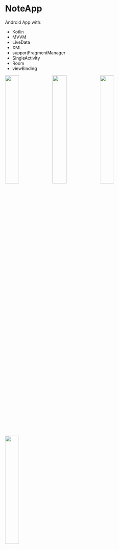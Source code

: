 # NoteApp

Android App with:

- Kotlin
- MVVM
- LiveData
- XML
- supportFragmentManager
- SingleActivity
- Room
- viewBinding

<img src="https://user-images.githubusercontent.com/14277702/182047903-0d8837c0-0f84-48e0-a900-49084b7720c5.jpg" width="30%" height="30%"> <img src="https://user-images.githubusercontent.com/14277702/182047915-f661db71-f0eb-4422-8a31-b46946fb1d70.jpg" width="30%" height="30%"> <img src="https://user-images.githubusercontent.com/14277702/182047927-d3e109cd-2884-4f6e-8c9a-2d591a8714e0.jpg" width="30%" height="30%"> <img src="https://user-images.githubusercontent.com/14277702/182047935-ba850b56-769d-48f7-87bb-8b098f001788.jpg" width="30%" height="30%">
